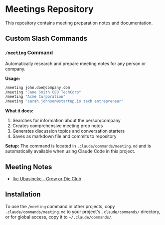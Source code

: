 # Meetings Repository

This repository contains meeting preparation notes and documentation.

## Custom Slash Commands

### `/meeting` Command

Automatically research and prepare meeting notes for any person or company.

**Usage:**
```bash
/meeting john.doe@company.com
/meeting "Jane Smith CEO TechCorp"  
/meeting "Acme Corporation"
/meeting "sarah.johnson@startup.io tech entrepreneur"
```

**What it does:**
1. Searches for information about the person/company
2. Creates comprehensive meeting prep notes
3. Generates discussion topics and conversation starters
4. Saves as markdown file and commits to repository

**Setup:**
The command is located in `.claude/commands/meeting.md` and is automatically available when using Claude Code in this project.

## Meeting Notes

- [Ike Ubasineke - Grow or Die Club](ike-ubasineke-meeting.md)

## Installation

To use the `/meeting` command in other projects, copy `.claude/commands/meeting.md` to your project's `.claude/commands/` directory, or for global access, copy it to `~/.claude/commands/`.